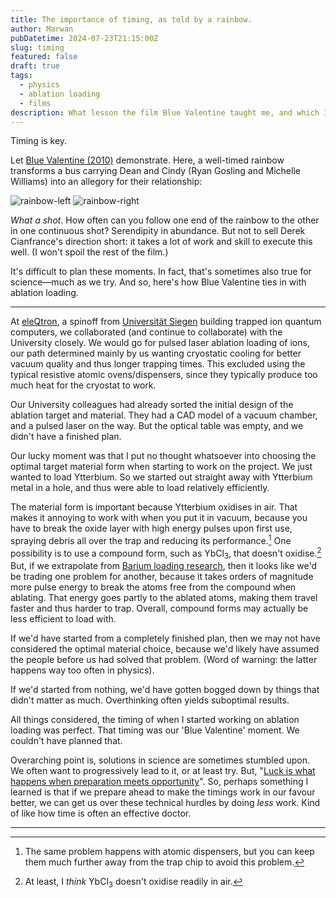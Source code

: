 ```yaml
---
title: The importance of timing, as told by a rainbow.
author: Marwan
pubDatetime: 2024-07-23T21:15:00Z
slug: timing
featured: false
draft: true
tags:
  - physics
  - ablation loading
  - films
description: What lesson the film Blue Valentine taught me, and which I applied to ablation loading of trapped ions for quantum computers.
---
```


Timing is key.

Let [Blue Valentine (2010)](https://www.imdb.com/title/tt1120985/) demonstrate. Here, a well-timed rainbow transforms a bus carrying Dean and Cindy (Ryan Gosling and Michelle Williams) into an allegory for their relationship:

![rainbow-left](@assets/images/timing/rainbow-left.png)
![rainbow-right](@assets/images/timing/rainbow-right.png)

_What a shot._ How often can you follow one end of the rainbow to the other in one continuous shot? Serendipity in abundance. But not to sell Derek Cianfrance's direction short: it takes a lot of work and skill to execute this well. (I won't spoil the rest of the film.)

It's difficult to plan these moments. In fact, that's sometimes also true for science—much as we try. And so, here's how Blue Valentine ties in with ablation loading.

---

At [eleQtron](https://eleqtron.com/), a spinoff from [Universität Siegen](https://www.physik.uni-siegen.de/quantenoptik/index.xml.en?lang=en) building trapped ion quantum computers, we collaborated (and continue to collaborate) with the University closely. We would go for pulsed laser ablation loading of ions, our path determined mainly by us wanting cryostatic cooling for better vacuum quality and thus longer trapping times. This excluded using the typical resistive atomic ovens/dispensers, since they typically produce too much heat for the cryostat to work.

Our University colleagues had already sorted the initial design of the ablation target and material. They had a CAD model of a vacuum chamber, and a pulsed laser on the way. But the optical table was empty, and we didn't have a finished plan.

Our lucky moment was that I put no thought whatsoever into choosing the optimal target material form when starting to work on the project. We just wanted to load Ytterbium. So we started out straight away with Ytterbium metal in a hole, and thus were able to load relatively efficiently.

The material form is important because Ytterbium oxidises in air. That makes it annoying to work with when you put it in vacuum, because you have to break the oxide layer with high energy pulses upon first use, spraying debris all over the trap and reducing its performance.[^1] One possibility is to use a compound form, such as YbCl<sub>3</sub>, that doesn't oxidise.[^2] But, if we extrapolate from [Barium loading research](https://doi.org/10.1063/5.0149778), then it looks like we'd be trading one problem for another, because it takes orders of magnitude more pulse energy to break the atoms free from the compound when ablating. That energy goes partly to the ablated atoms, making them travel faster and thus harder to trap. Overall, compound forms may actually be less efficient to load with.

If we'd have started from a completely finished plan, then we may not have considered the optimal material choice, because we'd likely have assumed the people before us had solved that problem. (Word of warning: the latter happens way too often in physics).

If we'd started from nothing, we'd have gotten bogged down by things that didn't matter as much. Overthinking often yields suboptimal results.

All things considered, the timing of when I started working on ablation loading was perfect. That timing was our 'Blue Valentine' moment. We couldn't have planned that.

Overarching point is, solutions in science are sometimes stumbled upon. We often want to progressively lead to it, or at least try. But, "[Luck is what happens when preparation meets opportunity](https://en.wikiquote.org/wiki/Seneca_the_Younger#Disputed)". So, perhaps something I learned is that if we prepare ahead to make the timings work in our favour better, we can get us over these technical hurdles by doing _less_ work. Kind of like how time is often an effective doctor.

---

[^1]: The same problem happens with atomic dispensers, but you can keep them much further away from the trap chip to avoid this problem.
[^2]: At least, I _think_ YbCl<sub>3</sub> doesn't oxidise readily in air.

